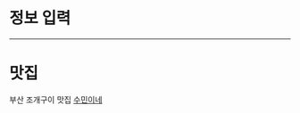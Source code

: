 # 정보 입력

***

# 맛집

부산 조개구이 맛집 [수민이네](https://map.naver.com/p/search/%EC%88%98%EB%AF%BC%EC%9D%B4%EB%84%A4/place/13325088?placePath=?entry=pll&from=nx&fromNxList=true&searchType=place&c=15.00,0,0,0,dh)
